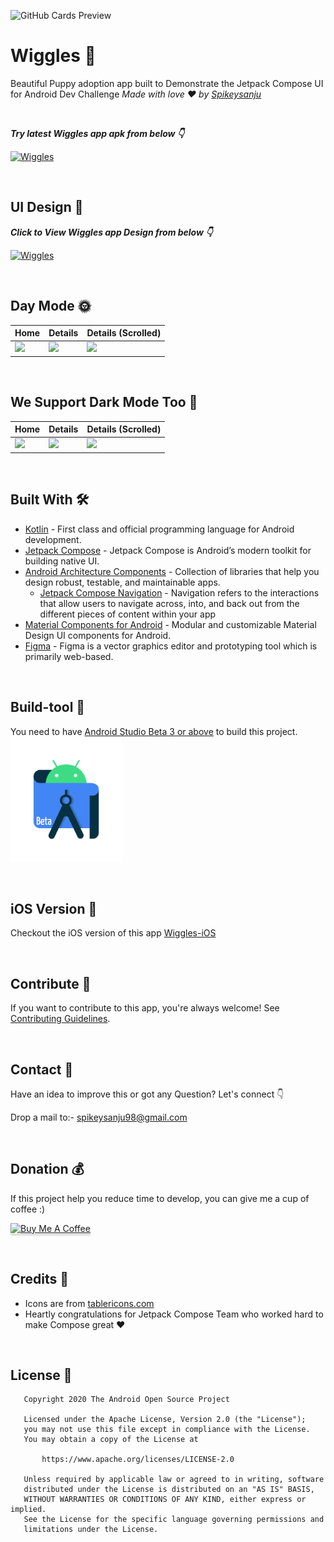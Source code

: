 ![GitHub Cards Preview](https://github.com/Spikeysanju/Wiggles/blob/main/art/GITHUB-COVER.png?raw=true)

# Wiggles 🐶
Beautiful Puppy adoption app built to Demonstrate the Jetpack Compose UI for Android Dev Challenge *Made with love ❤️ by [Spikeysanju](https://github.com/Spikeysanju)*

<br />

***Try latest Wiggles app apk from below 👇***

[![Wiggles](https://img.shields.io/badge/Wiggles-APK-black.svg?style=for-the-badge&logo=android)](https://github.com/Spikeysanju/Wiggles/releases/download/v1.0.0-alpha01/Wiggles.apk)

<br />

## UI Design 🎨

***Click to View Wiggles app Design from below 👇***

[![Wiggles](https://img.shields.io/badge/Wiggles-FIGMA-black.svg?style=for-the-badge&logo=figma)](https://www.figma.com/file/OXtSFvmcIcecMkuqSi2RaT/Compose-Challenge-1?node-id=102%3A1)

<br />

## Day Mode 🌞
Home | Details | Details (Scrolled)
--- | --- | --- |
![](https://github.com/Spikeysanju/Wiggles/blob/main/art/Home.png) | ![](https://github.com/Spikeysanju/Wiggles/blob/main/art/Details.png) | ![](https://github.com/Spikeysanju/Wiggles/blob/main/art/Details-Scrolled.png)

<br />

## We Support Dark Mode Too 🌚
Home | Details | Details (Scrolled)
--- | --- | --- |
![](https://github.com/Spikeysanju/Wiggles/blob/main/art/Dark-Home.png) | ![](https://github.com/Spikeysanju/Wiggles/blob/main/art/Dark-Details.png) | ![](https://github.com/Spikeysanju/Wiggles/blob/main/art/Dark-Details-Scrolled.png)

<br />


## Built With 🛠
- [Kotlin](https://kotlinlang.org/) - First class and official programming language for Android development.
- [Jetpack Compose](https://developer.android.com/jetpack/compose) - Jetpack Compose is Android’s modern toolkit for building native UI.
- [Android Architecture Components](https://developer.android.com/topic/libraries/architecture) - Collection of libraries that help you design robust, testable, and maintainable apps.
  - [Jetpack Compose Navigation](https://developer.android.com/jetpack/compose/navigation) - Navigation refers to the interactions that allow users to navigate across, into, and back out from the different pieces of content within your app
- [Material Components for Android](https://github.com/material-components/material-components-android) - Modular and customizable Material Design UI components for Android.
- [Figma](https://figma.com/) - Figma is a vector graphics editor and prototyping tool which is primarily web-based.


<br />

## Build-tool 🧰
You need to have [Android Studio Beta 3 or above](https://developer.android.com/studio/preview) to build this project.
<br>
<img src="./beta_android.png" height="200" alt="Beta-studio"/>

<br>

## iOS Version 📱
Checkout the iOS version of this app <a href="https://github.com/sameersyd/Wiggles-iOS">Wiggles-iOS</a>

<br>

## Contribute 🤝
If you want to contribute to this app, you're always welcome!
See [Contributing Guidelines](https://github.com/Spikeysanju/Wiggles/blob/main/CONTRIBUTING.md).

<br>

## Contact 📩
Have an idea to improve this or got any Question? Let's connect 👇

Drop a mail to:- spikeysanju98@gmail.com

<br>

## Donation 💰
If this project help you reduce time to develop, you can give me a cup of coffee :) 

<a href="https://www.buymeacoffee.com/Li0hsl4" target="_blank"><img src="https://www.buymeacoffee.com/assets/img/custom_images/yellow_img.png" alt="Buy Me A Coffee" style="height: 41px !important;width: 174px !important;box-shadow: 0px 3px 2px 0px rgba(190, 190, 190, 0.5) !important;-webkit-box-shadow: 0px 3px 2px 0px rgba(190, 190, 190, 0.5) !important;" ></a>

<br>


## Credits 🤗

- Icons are from [tablericons.com](https://tablericons.com)
- Heartly congratulations for Jetpack Compose Team who worked hard to make Compose great ♥️


<br />

## License 🔖

```
   Copyright 2020 The Android Open Source Project

   Licensed under the Apache License, Version 2.0 (the "License");
   you may not use this file except in compliance with the License.
   You may obtain a copy of the License at

       https://www.apache.org/licenses/LICENSE-2.0

   Unless required by applicable law or agreed to in writing, software
   distributed under the License is distributed on an "AS IS" BASIS,
   WITHOUT WARRANTIES OR CONDITIONS OF ANY KIND, either express or implied.
   See the License for the specific language governing permissions and
   limitations under the License.

```

